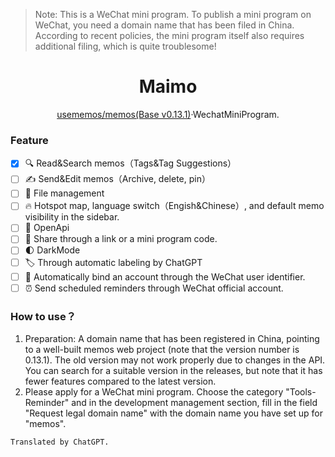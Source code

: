 > Note: This is a WeChat mini program. To publish a mini program on WeChat, you need a domain name that has been filed in China. According to recent policies, the mini program itself also requires additional filing, which is quite troublesome!

<h1 align='center'>Maimo</h1>

<p align='center'><a href="https://github.com/usememos/memos">usememos/memos(Base v0.13.1)</a>·WechatMiniProgram.</p>

### Feature 
- [x] 🔍 Read&Search memos（Tags&Tag Suggestions）
- [ ] ✍️ Send&Edit memos（Archive, delete, pin）
- [ ] 📂 File management
- [ ] 🔥 Hotspot map, language switch（Engish&Chinese）, and default memo visibility in the sidebar.
- [ ] 🔑 OpenApi
- [ ] 🔗 Share through a link or a mini program code.
- [ ] 🌓 DarkMode
- [ ] 🏷 Through automatic labeling by ChatGPT
- [ ] 💫 Automatically bind an account through the WeChat user identifier.
- [ ] ⏰ Send scheduled reminders through WeChat official account.

### How to use？
1. Preparation: A domain name that has been registered in China, pointing to a well-built memos web project (note that the version number is 0.13.1). The old version may not work properly due to changes in the API. You can search for a suitable version in the releases, but note that it has fewer features compared to the latest version.
2. Please apply for a WeChat mini program. Choose the category "Tools-Reminder" and in the development management section, fill in the field "Request legal domain name" with the domain name you have set up for "memos".





`Translated by ChatGPT.`
